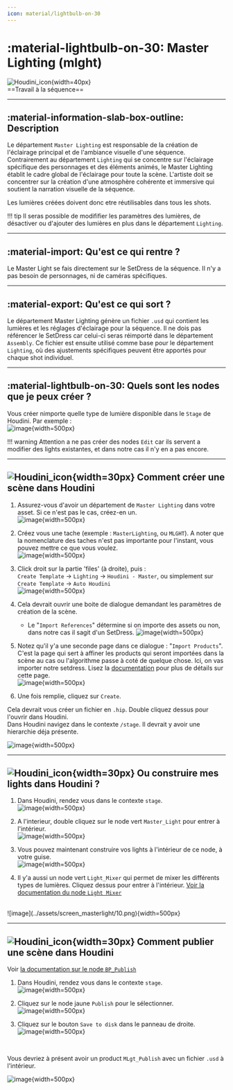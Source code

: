 ```yaml
---
icon: material/lightbulb-on-30
---
```


# :material-lightbulb-on-30: Master Lighting (mlght)

![Houdini_icon](../assets/icons/houdini.png){width=40px}
<br>
==Travail à la séquence==

------

## :material-information-slab-box-outline: Description

Le département `Master Lighting` est responsable de la création de l'éclairage principal et de l'ambiance visuelle d'une séquence. Contrairement au département `Lighting` qui se concentre sur l'éclairage spécifique des personnages et des éléments animés, le Master Lighting établit le cadre global de l'éclairage pour toute la scène. L'artiste doit se concentrer sur la création d'une atmosphère cohérente et immersive qui soutient la narration visuelle de la séquence.

Les lumières créées doivent donc etre réutilisables dans tous les shots.

!!! tip
    Il seras possible de modififier les paramètres des lumières, de désactiver ou d'ajouter des lumières en plus dans le département `Lighting`.


------

## :material-import: Qu'est ce qui rentre ?

Le Master Light se fais directement sur le SetDress de la séquence. Il n'y a pas besoin de personnages, ni de caméras spécifiques.

------

## :material-export: Qu'est ce qui sort ?

Le département Master Lighting génère un fichier `.usd` qui contient les lumières et les réglages d'éclairage pour la séquence. Il ne dois pas référencer le SetDress car celui-ci seras réimporté dans le département `Assembly`.
Ce fichier est ensuite utilisé comme base pour le département `Lighting`, où des ajustements spécifiques peuvent être apportés pour chaque shot individuel.

------

## :material-lightbulb-on-30: Quels sont les nodes que je peux créer ?

Vous  créer nimporte quelle type de lumière disponible dans le `Stage` de Houdini. Par exemple :<br>
![image](../assets/screen_masterlight/11.png){width=500px}

!!! warning
    Attention a ne pas créer des nodes `Edit` car ils servent a modifier des lights existantes, et dans notre cas il n'y en a pas encore.


------

## ![Houdini_icon](../assets/icons/houdini.png){width=30px} Comment créer une scène dans Houdini

1. Assurez-vous d'avoir un département de `Master Lighting` dans votre asset. Si ce n'est pas le cas, créez-en un.<br>
![image](../assets/screen_masterlight/01.png){width=500px}

2. Créez vous une tache (exemple : `MasterLighting`, ou `MLGHT`). A noter que la nomenclature des taches n'est pas importante pour l'instant, vous pouvez mettre ce que vous voulez.<br>
![image](../assets/screen_masterlight/02.png){width=500px}

3. Click droit sur la partie 'files' (à droite), puis : <br>
`Create Template` -> `Lighting` -> `Houdini - Master`, ou simplement sur `Create Template` -> `Auto Houdini`<br>
![image](../assets/screen_masterlight/03.png){width=500px}

4. Cela devrait ouvrir une boite de dialogue demandant les paramètres de création de la scène.
    - Le "`Import References`" détermine si on importe des assets ou non, dans notre cas il sagit d'un SetDress.
![image](../assets/screen_masterlight/04.png){width=500px}

5. Notez qu'il y'a une seconde page dans ce dialogue : "`Import Products`". C'est la page qui sert à affiner les products qui seront importées dans la scène au cas ou l'algorithme passe à coté de quelque chose. Ici, on vas importer notre setdress.
Lisez la [documentation](https://thomasescalle.github.io/Pipeline_USD_2025/outils/prism_main_pluggin/) pour plus de détails sur cette page.<br>
![image](../assets/screen_masterlight/05.png){width=500px}

6. Une fois remplie, cliquez sur `Create`.

Cela devrait vous créer un fichier en `.hip`. Double cliquez dessus pour l'ouvrir dans Houdini.<br>
Dans Houdini navigez dans le contexte `/stage`. Il devrait y avoir une hierarchie déja présente.<br>

![image](../assets/screen_masterlight/06.png){width=500px}

------

## ![Houdini_icon](../assets/icons/houdini.png){width=30px} Ou construire mes lights dans Houdini ?

1. Dans Houdini, rendez vous dans le contexte `stage`.<br>
![image](../assets/screen_modu/05.png){width=500px}

2. A l'interieur, double cliquez sur le node vert `Master_Light` pour entrer à l'intérieur.<br>
![image](../assets/screen_masterlight/08.png){width=500px}

3. Vous pouvez maintenant construire vos lights à l'intérieur de ce node, à votre guise.<br>
![image](../assets/screen_masterlight/09.png){width=500px}

4. Il y'a aussi un node vert `Light_Mixer` qui permet de mixer les différents types de lumières. Cliquez dessus pour entrer à l'intérieur. [Voir la documentation du node `Light Mixer`](https://www.sidefx.com/docs/houdini/nodes/lop/lightmixer.html)
<br>
![image](../assets/screen_masterlight/10.png){width=500px}

-----

## ![Houdini_icon](../assets/icons/houdini.png){width=30px} Comment publier une scène dans Houdini

Voir [la documentation sur le node `BP_Publish`](../../outils/houdini_node_bp_export)

1. Dans Houdini, rendez vous dans le contexte `stage`.<br>
![image](../assets/screen_modu/05.png){width=500px}

2. Cliquez sur le node jaune `Publish` pour le sélectionner.<br>
![image](../assets/screen_masterlight/07.png){width=500px}

3. Cliquez sur le bouton `Save to disk` dans le panneau de droite.<br>
![image](../assets/screen_setD/05.png){width=500px}

<br>


Vous devriez à présent avoir un product `MLgt_Publish` avec un fichier `.usd` à l'intérieur.<br>

![image](../assets/screen_masterlight/12.png){width=500px}